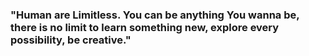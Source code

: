 ### "Human are Limitless. You can be anything You wanna be, there is no limit to learn something new, explore every possibility, be creative."
